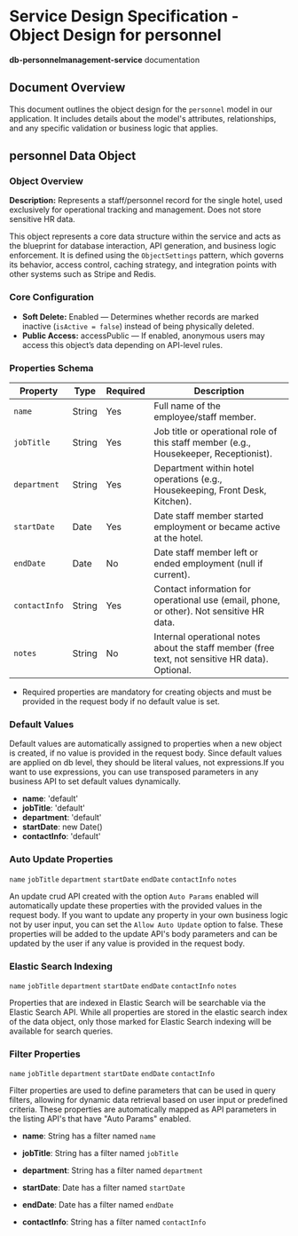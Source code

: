 # Service Design Specification - Object Design for personnel

**db-personnelmanagement-service** documentation

## Document Overview

This document outlines the object design for the `personnel` model in our application. It includes details about the model's attributes, relationships, and any specific validation or business logic that applies.

## personnel Data Object

### Object Overview

**Description:** Represents a staff/personnel record for the single hotel, used exclusively for operational tracking and management. Does not store sensitive HR data.

This object represents a core data structure within the service and acts as the blueprint for database interaction, API generation, and business logic enforcement.
It is defined using the `ObjectSettings` pattern, which governs its behavior, access control, caching strategy, and integration points with other systems such as Stripe and Redis.

### Core Configuration

- **Soft Delete:** Enabled — Determines whether records are marked inactive (`isActive = false`) instead of being physically deleted.
- **Public Access:** accessPublic — If enabled, anonymous users may access this object’s data depending on API-level rules.

### Properties Schema

| Property      | Type   | Required | Description                                                                                     |
| ------------- | ------ | -------- | ----------------------------------------------------------------------------------------------- |
| `name`        | String | Yes      | Full name of the employee/staff member.                                                         |
| `jobTitle`    | String | Yes      | Job title or operational role of this staff member (e.g., Housekeeper, Receptionist).           |
| `department`  | String | Yes      | Department within hotel operations (e.g., Housekeeping, Front Desk, Kitchen).                   |
| `startDate`   | Date   | Yes      | Date staff member started employment or became active at the hotel.                             |
| `endDate`     | Date   | No       | Date staff member left or ended employment (null if current).                                   |
| `contactInfo` | String | Yes      | Contact information for operational use (email, phone, or other). Not sensitive HR data.        |
| `notes`       | String | No       | Internal operational notes about the staff member (free text, not sensitive HR data). Optional. |

- Required properties are mandatory for creating objects and must be provided in the request body if no default value is set.

### Default Values

Default values are automatically assigned to properties when a new object is created, if no value is provided in the request body.
Since default values are applied on db level, they should be literal values, not expressions.If you want to use expressions, you can use transposed parameters in any business API to set default values dynamically.

- **name**: 'default'
- **jobTitle**: 'default'
- **department**: 'default'
- **startDate**: new Date()
- **contactInfo**: 'default'

### Auto Update Properties

`name` `jobTitle` `department` `startDate` `endDate` `contactInfo` `notes`

An update crud API created with the option `Auto Params` enabled will automatically update these properties with the provided values in the request body.
If you want to update any property in your own business logic not by user input, you can set the `Allow Auto Update` option to false.
These properties will be added to the update API's body parameters and can be updated by the user if any value is provided in the request body.

### Elastic Search Indexing

`name` `jobTitle` `department` `startDate` `endDate` `contactInfo` `notes`

Properties that are indexed in Elastic Search will be searchable via the Elastic Search API.
While all properties are stored in the elastic search index of the data object, only those marked for Elastic Search indexing will be available for search queries.

### Filter Properties

`name` `jobTitle` `department` `startDate` `endDate` `contactInfo`

Filter properties are used to define parameters that can be used in query filters, allowing for dynamic data retrieval based on user input or predefined criteria.
These properties are automatically mapped as API parameters in the listing API's that have "Auto Params" enabled.

- **name**: String has a filter named `name`

- **jobTitle**: String has a filter named `jobTitle`

- **department**: String has a filter named `department`

- **startDate**: Date has a filter named `startDate`

- **endDate**: Date has a filter named `endDate`

- **contactInfo**: String has a filter named `contactInfo`
